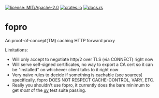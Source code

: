 [![license: MIT/Apache-2.0](https://img.shields.io/badge/license-MIT%2FApache--2.0-blue.svg)](LICENSE-MIT)
[![crates.io](https://img.shields.io/crates/v/fopro.svg)](https://crates.io/crates/fopro)
[![docs.rs](https://docs.rs/fopro/badge.svg)](https://docs.rs/fopro)

# fopro

An proof-of-concept(TM) caching HTTP forward proxy

Limitations:

  * Will only accept to negotiate http/2 over TLS (via CONNECT) right now
  * Will serve self-signed certificates, no way to export a CA cert so it
    can be "installed" on whichever client talks to it right now
  * Very naive rules to decide if something is cachable (see sources)
    specifically, fopro DOES NOT RESPECT CACHE-CONTROL, VARY, ETC.
  * Really you shouldn't use fopro, it currently does the bare minimum
    to get _most_ of the [uv](https://github.com/astral-sh/uv) test suite passing.
